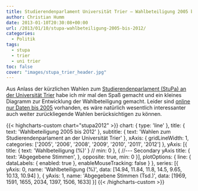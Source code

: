 ```yaml
---
title: Studierendenparlament Universität Trier – Wahlbeteiligung 2005 bis 2012
author: Christian Humm
date: 2013-01-10T20:30:08+00:00
url: /2013/01/10/stupa-wahlbeteiligung-2005-bis-2012/
categories:
  - Politik
tags:
  - stupa
  - trier
  - uni trier
toc: false
cover: "images/stupa_trier_header.jpg"
---
```

Aus Anlass der kürzlichen Wahlen zum [Studierendenparlament (StuPa) an der Universität Trier][1] habe ich mir mal den Spaß gemacht und ein kleines Diagramm zur Entwicklung der Wahlbeteiligung gemacht. Leider sind [online nur Daten bis 2005][2] vorhanden, es wäre natürlich wesentlich interessanter auch weiter zurückliegende Wahlen berücksichtigen zu können.

<!--more-->

{{< highcharts-custom chart="stupa2012" >}}
    chart: {
        type: 'line'
    },
    title: {
        text: 'Wahlbeteiligung 2005 bis 2012'
    },
    subtitle: {
        text: 'Wahlen zum Studierendenparlament an der Universität Trier'
    },
    xAxis: {
        gridLineWidth: 1,
        categories: ['2005', '2006', '2008', '2009', '2010', '2011', '2012']
    },
    yAxis: [{
        title: {
            text: 'Wahlbeteiligung (%)'
        }
        // min: 0
    }, { //--- Secondary yAxis
    title: {
        text: 'Abgegebene Stimmen',
    },
    opposite: true,
    min: 0
    }],
    plotOptions: {
      line: {
          dataLabels: {
              enabled: true
          },
          enableMouseTracking: false
      }
    },
    series: [{
        yAxis: 0,
        name: 'Wahlbeteiligung (%)',
        data: [14.94, 11.84, 11.8, 14.5, 9.65, 10.13, 10.94]
    }, {
        yAxis: 1,
        name: 'Abgegebene Stimmen (Tsd.)',
        data: [1969, 1591, 1655, 2034, 1397, 1506, 1633]
    }]
{{< /highcharts-custom >}}

 [1]: http://stupa.uni-trier.de/ "Homepage des Studierendenparlaments an der Uni Trier"
 [2]: http://www.uni-trier.de/index.php?id=20154
